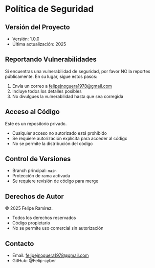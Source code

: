 # Política de Seguridad

## Versión del Proyecto

- Versión: 1.0.0
- Última actualización: 2025

## Reportando Vulnerabilidades

Si encuentras una vulnerabilidad de seguridad, por favor NO la reportes públicamente.
En su lugar, sigue estos pasos:

1. Envía un correo a felipejnoguera1978@gmail.com
2. Incluye todos los detalles posibles
3. No divulgues la vulnerabilidad hasta que sea corregida

## Acceso al Código

Este es un repositorio privado.

- Cualquier acceso no autorizado está prohibido
- Se requiere autorización explícita para acceder al código
- No se permite la distribución del código

## Control de Versiones

- Branch principal: `main`
- Protección de rama activada
- Se requiere revisión de código para merge

## Derechos de Autor

© 2025 Felipe Ramirez.

- Todos los derechos reservados
- Código propietario
- No se permite uso comercial sin autorización

## Contacto

- Email: felipejnoguera1978@gmail.com
- GitHub: @Felip-cyber
